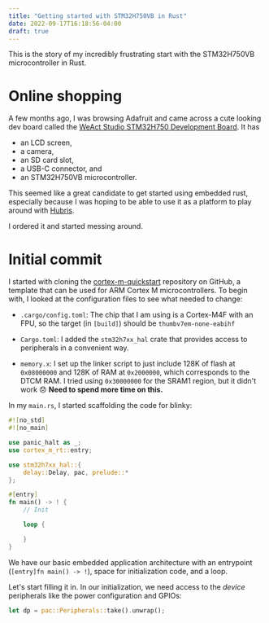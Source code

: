 ```yaml
---
title: "Getting started with STM32H750VB in Rust"
date: 2022-09-17T16:18:56-04:00
draft: true
---
```


This is the story of my incredibly frustrating start with the STM32H750VB
microcontroller in Rust.

# Online shopping

A few months ago, I was browsing Adafruit and came across a cute looking dev
board called the [WeAct Studio STM32H750 Development Board]. It has

[WeAct Studio STM32H750 Development Board]: https://www.adafruit.com/product/5032

* an LCD screen,
* a camera,
* an SD card slot,
* a USB-C connector, and
* an STM32H750VB microcontroller.

This seemed like a great candidate to get started using embedded rust,
especially because I was hoping to be able to use it as a platform to play
around with [Hubris].

[Hubris]: https://github.com/oxidecomputer/hubris

I ordered it and started messing around.

# Initial commit

I started with cloning the [cortex-m-quickstart] repository on GitHub, a
template that can be used for ARM Cortex M microcontrollers. To begin with, I
looked at the configuration files to see what needed to change:

* `.cargo/config.toml`: The chip that I am using is a Cortex-M4F with an FPU, so
  the target (in `[build]`) should be `thumbv7em-none-eabihf`

* `Cargo.toml`: I added the `stm32h7xx_hal` crate that provides access to
  peripherals in a convenient way.

* `memory.x`: I set up the linker script to just include 128K of flash at
  `0x08000000` and 128K of RAM at `0x2000000`, which corresponds to the DTCM
  RAM. I tried using `0x30000000` for the SRAM1 region, but it didn't work
  :disappointed: **Need to spend more time on this.**

[cortex-m-quickstart]: https://github.com/rust-embedded/cortex-m-quickstart

In my `main.rs`, I started scaffolding the code for blinky:

```rust
#![no_std]
#![no_main]

use panic_halt as _;
use cortex_m_rt::entry;

use stm32h7xx_hal::{
    delay::Delay, pac, prelude::*
};

#[entry]
fn main() -> ! {
    // Init

    loop {

    }
}
```

We have our basic embedded application architecture with an entrypoint
(`[entry]fn main() -> !`), space for initialization code, and a loop.

Let's start filling it in. In our initialization, we need access to the _device_
peripherals like the power configuration and GPIOs:

```rust
let dp = pac::Peripherals::take().unwrap();
```
